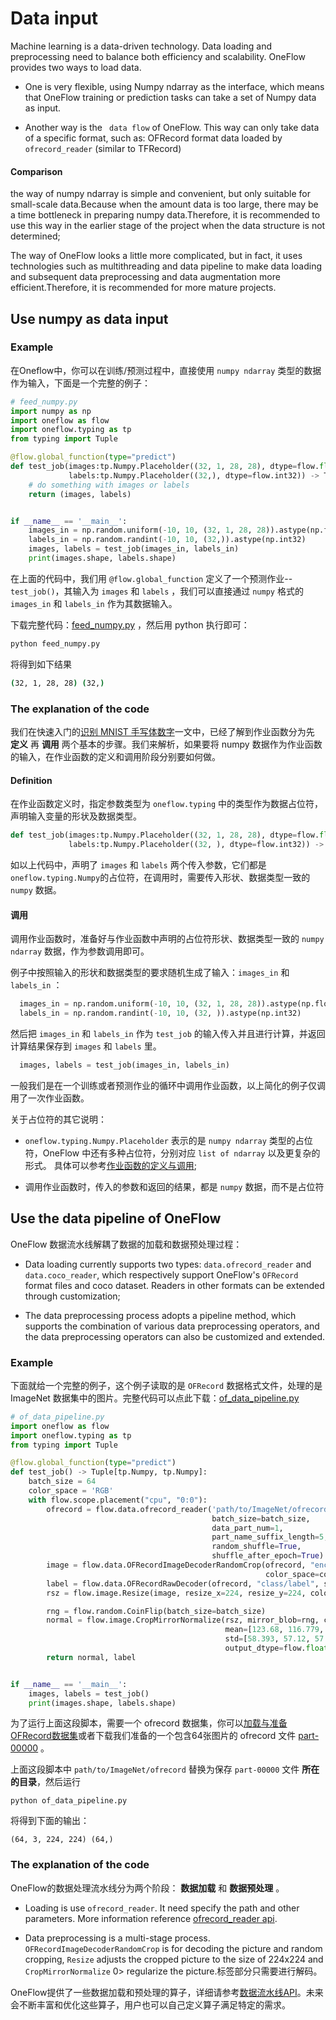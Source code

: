 # Data input
Machine learning is a data-driven technology. Data loading and preprocessing need to balance both efficiency and scalability. OneFlow provides two ways to load data.

- One is very flexible, using Numpy ndarray as the interface, which means that OneFlow training or prediction tasks can take a set of Numpy data as input.

- Another way is the ` data flow` of OneFlow. This way can only take data of a specific format, such as: OFRecord format data loaded by `ofrecord_reader` (similar to TFRecord)

#### Comparison

the way of numpy ndarray is simple and convenient, but only suitable for small-scale data.Because when the amount data is too large, there may be a time bottleneck in preparing numpy data.Therefore, it is recommended to use this way in the earlier stage of the project when the data structure is not determined;

The way of OneFlow looks a little more complicated, but in fact, it uses technologies such as multithreading and data pipeline to make data loading and subsequent data preprocessing and data augmentation more efficient.Therefore, it is recommended for more mature projects.


## Use numpy as data input
### Example

在Oneflow中，你可以在训练/预测过程中，直接使用 `numpy ndarray` 类型的数据作为输入，下面是一个完整的例子：

```python
# feed_numpy.py
import numpy as np
import oneflow as flow
import oneflow.typing as tp
from typing import Tuple

@flow.global_function(type="predict")
def test_job(images:tp.Numpy.Placeholder((32, 1, 28, 28), dtype=flow.float),
             labels:tp.Numpy.Placeholder((32,), dtype=flow.int32)) -> Tuple[tp.Numpy, tp.Numpy]:
    # do something with images or labels
    return (images, labels)


if __name__ == '__main__':
    images_in = np.random.uniform(-10, 10, (32, 1, 28, 28)).astype(np.float32)
    labels_in = np.random.randint(-10, 10, (32,)).astype(np.int32)
    images, labels = test_job(images_in, labels_in)
    print(images.shape, labels.shape)
```

在上面的代码中，我们用 `@flow.global_function` 定义了一个预测作业-- `test_job()`，其输入为 `images` 和 `labels` ，我们可以直接通过 `numpy` 格式的 `images_in` 和 `labels_in` 作为其数据输入。

下载完整代码：[feed_numpy.py](../code/basics_topics/feed_numpy.py) ，然后用 python 执行即可：

```bash
python feed_numpy.py
```
将得到如下结果
```bash
(32, 1, 28, 28) (32,)
```
### The explanation of the code
我们在快速入门的[识别 MNIST 手写体数字](../quick_start/lenet_mnist.md)一文中，已经了解到作业函数分为先 **定义** 再 **调用** 两个基本的步骤。我们来解析，如果要将 numpy 数据作为作业函数的输入，在作业函数的定义和调用阶段分别要如何做。

#### Definition
在作业函数定义时，指定参数类型为 `oneflow.typing` 中的类型作为数据占位符，声明输入变量的形状及数据类型。

```python
def test_job(images:tp.Numpy.Placeholder((32, 1, 28, 28), dtype=flow.float),
             labels:tp.Numpy.Placeholder((32, ), dtype=flow.int32)) -> Tuple[tp.Numpy, tp.Numpy]:
```

如以上代码中，声明了 `images` 和 `labels` 两个传入参数，它们都是 `oneflow.typing.Numpy`的占位符，在调用时，需要传入形状、数据类型一致的 `numpy` 数据。

#### 调用
调用作业函数时，准备好与作业函数中声明的占位符形状、数据类型一致的 `numpy ndarray` 数据，作为参数调用即可。

例子中按照输入的形状和数据类型的要求随机生成了输入：`images_in` 和 `labels_in` ：
```python
  images_in = np.random.uniform(-10, 10, (32, 1, 28, 28)).astype(np.float32)
  labels_in = np.random.randint(-10, 10, (32, )).astype(np.int32)
```

然后把 `images_in` 和 `labels_in` 作为 `test_job` 的输入传入并且进行计算，并返回计算结果保存到 `images` 和 `labels` 里。
```python
  images, labels = test_job(images_in, labels_in)
```

一般我们是在一个训练或者预测作业的循环中调用作业函数，以上简化的例子仅调用了一次作业函数。

关于占位符的其它说明：

* `oneflow.typing.Numpy.Placeholder` 表示的是 `numpy ndarray` 类型的占位符，OneFlow 中还有多种占位符，分别对应 `list of ndarray` 以及更复杂的形式。 具体可以参考[作业函数的定义与调用](../extended_topics/job_function_define_call.md);

* 调用作业函数时，传入的参数和返回的结果，都是 `numpy` 数据，而不是占位符

## Use the data pipeline of OneFlow
OneFlow 数据流水线解耦了数据的加载和数据预处理过程：

* Data loading currently supports two types: `data.ofrecord_reader` and `data.coco_reader`, which respectively support OneFlow's `OFRecord` format files and coco dataset. Readers in other formats can be extended through customization;

* The data preprocessing process adopts a pipeline method, which supports the combination of various data preprocessing operators, and the data preprocessing operators can also be customized and extended.

### Example
下面就给一个完整的例子，这个例子读取的是 `OFRecord` 数据格式文件，处理的是 ImageNet 数据集中的图片。完整代码可以点此下载：[of_data_pipeline.py](../code/basics_topics/of_data_pipeline.py)

```python
# of_data_pipeline.py
import oneflow as flow
import oneflow.typing as tp
from typing import Tuple

@flow.global_function(type="predict")
def test_job() -> Tuple[tp.Numpy, tp.Numpy]:
    batch_size = 64
    color_space = 'RGB'
    with flow.scope.placement("cpu", "0:0"):
        ofrecord = flow.data.ofrecord_reader('path/to/ImageNet/ofrecord',
                                             batch_size=batch_size,
                                             data_part_num=1,
                                             part_name_suffix_length=5,
                                             random_shuffle=True,
                                             shuffle_after_epoch=True)
        image = flow.data.OFRecordImageDecoderRandomCrop(ofrecord, "encoded",
                                                         color_space=color_space)
        label = flow.data.OFRecordRawDecoder(ofrecord, "class/label", shape=(), dtype=flow.int32)
        rsz = flow.image.Resize(image, resize_x=224, resize_y=224, color_space=color_space)

        rng = flow.random.CoinFlip(batch_size=batch_size)
        normal = flow.image.CropMirrorNormalize(rsz, mirror_blob=rng, color_space=color_space,
                                                mean=[123.68, 116.779, 103.939],
                                                std=[58.393, 57.12, 57.375],
                                                output_dtype=flow.float)
        return normal, label


if __name__ == '__main__':
    images, labels = test_job()
    print(images.shape, labels.shape)
```
为了运行上面这段脚本，需要一个 ofrecord 数据集，你可以[加载与准备OFRecord数据集](../extended_topics/how_to_make_ofdataset.md)或者下载我们准备的一个包含64张图片的 ofrecord 文件 [part-00000](https://oneflow-public.oss-cn-beijing.aliyuncs.com/online_document/docs/basics_topics/part-00000) 。

上面这段脚本中 `path/to/ImageNet/ofrecord` 替换为保存 `part-00000` 文件 **所在的目录**，然后运行
```
python of_data_pipeline.py
```
将得到下面的输出：
```
(64, 3, 224, 224) (64,)
```
### The explanation of the code
OneFlow的数据处理流水线分为两个阶段： **数据加载** 和 **数据预处理** 。

* Loading is use  `ofrecord_reader`. It need specify the path and other parameters. More information reference [ofrecord_reader api](../api/data.html?highlight=ofrecord_reader#oneflow.data.ofrecord_reader).

* Data preprocessing is a multi-stage process. `OFRecordImageDecoderRandomCrop` is for decoding the picture and random cropping, `Resize` adjusts the cropped picture to the size of 224x224 and `CropMirrorNormalize` 0> regularize the picture.标签部分只需要进行解码。

OneFlow提供了一些数据加载和预处理的算子，详细请参考[数据流水线API](../api/data.html)。未来会不断丰富和优化这些算子，用户也可以自己定义算子满足特定的需求。

